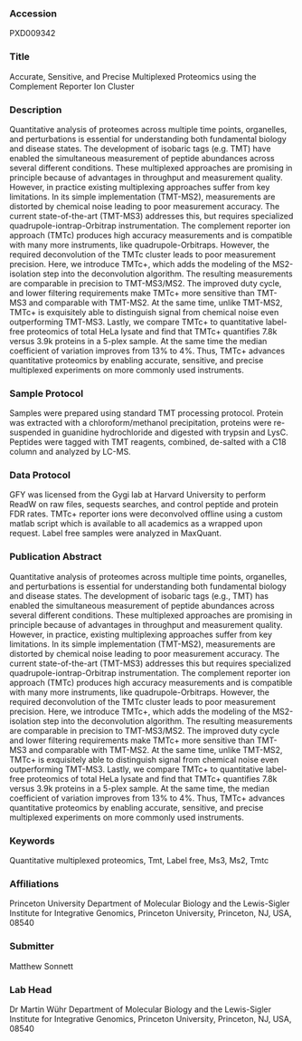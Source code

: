 ### Accession
PXD009342

### Title
Accurate, Sensitive, and Precise Multiplexed Proteomics using the Complement Reporter Ion Cluster

### Description
Quantitative analysis of proteomes across multiple time points, organelles, and perturbations is essential for understanding both fundamental biology and disease states. The development of isobaric tags (e.g. TMT) have enabled the simultaneous measurement of peptide abundances across several different conditions. These multiplexed approaches are promising in principle because of advantages in throughput and measurement quality. However, in practice existing multiplexing approaches suffer from key limitations. In its simple implementation (TMT-MS2), measurements are distorted by chemical noise leading to poor measurement accuracy. The current state-of-the-art (TMT-MS3) addresses this, but requires specialized quadrupole-iontrap-Orbitrap instrumentation. The complement reporter ion approach (TMTc) produces high accuracy measurements and is compatible with many more instruments, like quadrupole-Orbitraps. However, the required deconvolution of the TMTc cluster leads to poor measurement precision. Here, we introduce TMTc+, which adds the modeling of the MS2-isolation step into the deconvolution algorithm. The resulting measurements are comparable in precision to TMT-MS3/MS2. The improved duty cycle, and lower filtering requirements make TMTc+ more sensitive than TMT-MS3 and comparable with TMT-MS2. At the same time, unlike TMT-MS2, TMTc+ is exquisitely able to distinguish signal from chemical noise even outperforming TMT-MS3. Lastly, we compare TMTc+ to quantitative label-free proteomics of total HeLa lysate and find that TMTc+ quantifies 7.8k versus 3.9k proteins in a 5-plex sample. At the same time the median coefficient of variation improves from 13% to 4%. Thus, TMTc+ advances quantitative proteomics by enabling accurate, sensitive, and precise multiplexed experiments on more commonly used instruments.

### Sample Protocol
Samples were prepared using standard TMT processing protocol. Protein was extracted with a chloroform/methanol precipitation, proteins were re-suspended in guanidine hydrochloride and digested with trypsin and LysC. Peptides were tagged with TMT reagents, combined, de-salted with a C18 column and analyzed by LC-MS.

### Data Protocol
GFY was licensed from the Gygi lab at Harvard University to perform ReadW on raw files, sequests searches, and control peptide and protein FDR rates. TMTc+ reporter ions were deconvolved offline using a custom matlab script which is available to all academics as a wrapped upon request. Label free samples were analyzed in MaxQuant.

### Publication Abstract
Quantitative analysis of proteomes across multiple time points, organelles, and perturbations is essential for understanding both fundamental biology and disease states. The development of isobaric tags (e.g., TMT) has enabled the simultaneous measurement of peptide abundances across several different conditions. These multiplexed approaches are promising in principle because of advantages in throughput and measurement quality. However, in practice, existing multiplexing approaches suffer from key limitations. In its simple implementation (TMT-MS2), measurements are distorted by chemical noise leading to poor measurement accuracy. The current state-of-the-art (TMT-MS3) addresses this but requires specialized quadrupole-iontrap-Orbitrap instrumentation. The complement reporter ion approach (TMTc) produces high accuracy measurements and is compatible with many more instruments, like quadrupole-Orbitraps. However, the required deconvolution of the TMTc cluster leads to poor measurement precision. Here, we introduce TMTc+, which adds the modeling of the MS2-isolation step into the deconvolution algorithm. The resulting measurements are comparable in precision to TMT-MS3/MS2. The improved duty cycle and lower filtering requirements make TMTc+ more sensitive than TMT-MS3 and comparable with TMT-MS2. At the same time, unlike TMT-MS2, TMTc+ is exquisitely able to distinguish signal from chemical noise even outperforming TMT-MS3. Lastly, we compare TMTc+ to quantitative label-free proteomics of total HeLa lysate and find that TMTc+ quantifies 7.8k versus 3.9k proteins in a 5-plex sample. At the same time, the median coefficient of variation improves from 13% to 4%. Thus, TMTc+ advances quantitative proteomics by enabling accurate, sensitive, and precise multiplexed experiments on more commonly used instruments.

### Keywords
Quantitative multiplexed proteomics, Tmt, Label free, Ms3, Ms2, Tmtc

### Affiliations
Princeton University
Department of Molecular Biology and the Lewis-Sigler Institute for Integrative Genomics, Princeton University, Princeton, NJ, USA, 08540

### Submitter
Matthew Sonnett

### Lab Head
Dr Martin Wühr
Department of Molecular Biology and the Lewis-Sigler Institute for Integrative Genomics, Princeton University, Princeton, NJ, USA, 08540


